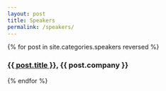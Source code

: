```yaml
---
layout: post
title: Speakers
permalink: /speakers/
---
```


{% for post in site.categories.speakers reversed %}      
  <h3><a href="{{ post.url }}">{{ post.title }}</a>, {{ post.company }}</h3>
{% endfor %}